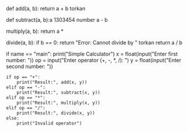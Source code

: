 def add(a, b):
    return a + b torkan

def subtract(a, b):a 1303454 number
     a - b

 multiply(a, b):
    return a *

 divide(a, b):
    if b == 0:
        return "Error: Cannot divide by "  torkan
    return a / b

if name == "main":
    print("Simple Calculator")
    x = float(input("Enter first number: "))
    op = input("Enter operator (+, -, *, /): ")
    y = float(input("Enter second number: "))

    if op == "+":
        print("Result:", add(x, y))
    elif op == "-":
        print("Result:", subtract(x, y))
    elif op == "*":
        print("Result:", multiply(x, y))
    elif op == "/":
        print("Result:", divide(x, y))
    else:
        print("Invalid operator")
